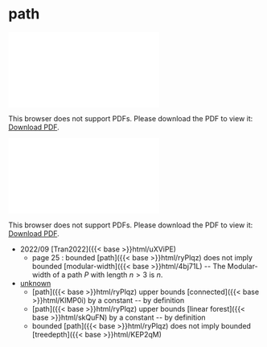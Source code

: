 # path




<object data="../local_ryPlqz.pdf" type="application/pdf" width="100%" height="480px"><embed src="../local_ryPlqz.pdf"><p>This browser does not support PDFs. Please download the PDF to view it: <a href="../local_ryPlqz.pdf">Download PDF</a>.</p></embed></object>


<object data="../inclusions_ryPlqz.pdf" type="application/pdf" width="100%" height="480px"><embed src="../inclusions_ryPlqz.pdf"><p>This browser does not support PDFs. Please download the PDF to view it: <a href="../inclusions_ryPlqz.pdf">Download PDF</a>.</p></embed></object>

* 2022/09 [Tran2022]({{< base >}}html/uXViPE)
    * page 25 : bounded [path]({{< base >}}html/ryPlqz) does not imply bounded [modular-width]({{< base >}}html/4bj71L) -- The Modular-width of a path $P$ with length $n > 3$ is $n$.
*  [unknown](#)
    * [path]({{< base >}}html/ryPlqz) upper bounds [connected]({{< base >}}html/KlMP0i) by a constant -- by definition
    * [path]({{< base >}}html/ryPlqz) upper bounds [linear forest]({{< base >}}html/skQuFN) by a constant -- by definition
    * bounded [path]({{< base >}}html/ryPlqz) does not imply bounded [treedepth]({{< base >}}html/KEP2qM)